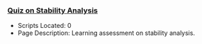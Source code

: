 ### [Quiz on Stability Analysis](https://www.apmonitor.com/pdc/index.php/Main/QuizStabilityAnalysis)
- Scripts Located: 0
- Page Description: Learning assessment on stability analysis.

